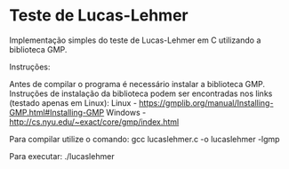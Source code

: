 # Teste de Lucas-Lehmer
Implementação simples do teste de Lucas-Lehmer em C utilizando a biblioteca GMP.

Instruções:

Antes de compilar o programa é necessário instalar a biblioteca GMP. Instruções de instalação da biblioteca podem ser encontradas nos links (testado apenas em Linux): 
Linux - https://gmplib.org/manual/Installing-GMP.html#Installing-GMP
Windows - http://cs.nyu.edu/~exact/core/gmp/index.html

Para compilar utilize o comando: gcc lucaslehmer.c -o lucaslehmer -lgmp

Para executar: ./lucaslehmer
